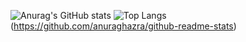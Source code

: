 ![Anurag's GitHub stats](https://github-readme-stats.vercel.app/api?username=3k11ooo&count_private=true&show_icons=true&theme=dark)
![Top Langs](https://github-readme-stats.vercel.app/api/top-langs/?username=3k11ooo)(https://github.com/anuraghazra/github-readme-stats)
<!--
**3k11ooo/3k11ooo** is a ✨ _special_ ✨ repository because its `README.md` (this file) appears on your GitHub profile.

Here are some ideas to get you started:

- 🔭 I’m currently working on ...
- 🌱 I’m currently learning ...
- 👯 I’m looking to collaborate on ...
- 🤔 I’m looking for help with ...
- 💬 Ask me about ...
- 📫 How to reach me: ...
- 😄 Pronouns: ...
- ⚡ Fun fact: ...
-->
